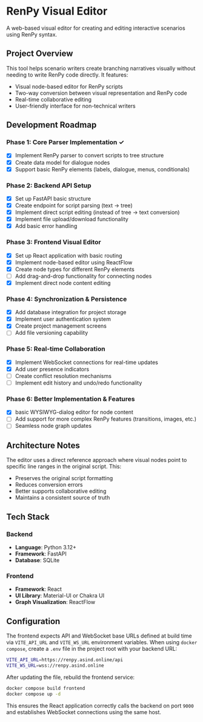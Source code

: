 # RenPy Visual Editor

A web-based visual editor for creating and editing interactive scenarios using RenPy syntax.

## Project Overview

This tool helps scenario writers create branching narratives visually without needing to write RenPy code directly. It features:

- Visual node-based editor for RenPy scripts
- Two-way conversion between visual representation and RenPy code
- Real-time collaborative editing
- User-friendly interface for non-technical writers

## Development Roadmap

### Phase 1: Core Parser Implementation ✓
- [x] Implement RenPy parser to convert scripts to tree structure
- [x] Create data model for dialogue nodes
- [x] Support basic RenPy elements (labels, dialogue, menus, conditionals)

### Phase 2: Backend API Setup
- [x] Set up FastAPI basic structure
- [x] Create endpoint for script parsing (text → tree)
- [x] Implement direct script editing (instead of tree → text conversion)
- [x] Implement file upload/download functionality
- [x] Add basic error handling

### Phase 3: Frontend Visual Editor
- [x] Set up React application with basic routing
- [x] Implement node-based editor using ReactFlow
- [x] Create node types for different RenPy elements
- [ ] Add drag-and-drop functionality for connecting nodes
- [x] Implement direct node content editing

### Phase 4: Synchronization & Persistence
- [x] Add database integration for project storage
- [x] Implement user authentication system
- [x] Create project management screens
- [ ] Add file versioning capability

### Phase 5: Real-time Collaboration
- [x] Implement WebSocket connections for real-time updates
- [x] Add user presence indicators
- [ ] Create conflict resolution mechanisms
- [ ] Implement edit history and undo/redo functionality

### Phase 6: Better Implementation & Features
- [x] basic WYSIWYG-dialog editor for node content
- [ ] Add support for more complex RenPy features (transitions, images, etc.)
- [ ] Seamless node graph updates

## Architecture Notes

The editor uses a direct reference approach where visual nodes point to specific line ranges in the original script. This:
- Preserves the original script formatting
- Reduces conversion errors
- Better supports collaborative editing
- Maintains a consistent source of truth

## Tech Stack

### Backend
- **Language**: Python 3.12+
- **Framework**: FastAPI
- **Database**: SQLite

### Frontend
- **Framework**: React
- **UI Library**: Material-UI or Chakra UI
- **Graph Visualization**: ReactFlow

## Configuration

The frontend expects API and WebSocket base URLs defined at build time via
`VITE_API_URL` and `VITE_WS_URL` environment variables. When using
`docker compose`, create a `.env` file in the project root with your
backend URL:

```bash
VITE_API_URL=https://renpy.asind.online/api
VITE_WS_URL=wss://renpy.asind.online
```

After updating the file, rebuild the frontend service:

```bash
docker compose build frontend
docker compose up -d
```

This ensures the React application correctly calls the backend on port `9000`
and establishes WebSocket connections using the same host.
